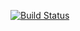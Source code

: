 [![Build Status](https://travis-ci.org/westonal/blockchain.svg?branch=master)](https://travis-ci.org/westonal/blockchain)

